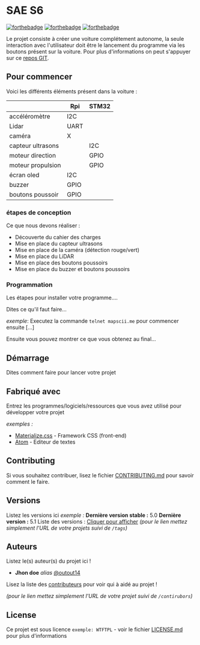 # SAE S6
[![forthebadge](https://forthebadge.com/images/badges/made-with-c-sharp.svg)](https://forthebadge.com)
[![forthebadge](https://forthebadge.com/images/badges/made-with-python.svg)](https://forthebadge.com)
[![forthebadge](https://forthebadge.com/images/badges/made-with-c.svg)](https://forthebadge.com)

Le projet consiste à créer une voiture complétement autonome, la seule interaction avec l'utilisateur doit être le lancement du programme via les boutons présent sur la voiture.
Pour plus d'informations on peut s'appuyer sur ce [repos GIT](https://github.com/ajuton-ens/CourseVoituresAutonomesSaclay).

## Pour commencer

Voici les différents éléments présent dans la voiture :

|                   | Rpi  | STM32 |
|-------------------|------|-------|
| accéléromètre     | I2C  |       |
| Lidar             | UART |       |
| caméra            | X    |       |
| capteur ultrasons |      | I2C   |
| moteur direction  |      | GPIO  |
| moteur propulsion |      | GPIO  |
| écran oled        | I2C  |       |
| buzzer            | GPIO |       |
| boutons poussoir  | GPIO |       |


### étapes de conception

Ce que nous devons réaliser :

- Découverte du cahier des charges
- Mise en place du capteur ultrasons
- Mise en place de la caméra (détection rouge/vert)
- Mise en place du LiDAR
- Mise en place des boutons poussoirs
- Mise en place du buzzer et boutons poussoirs

### Programmation

Les étapes pour installer votre programme....

Dites ce qu'il faut faire...

_exemple_: Executez la commande ``telnet mapscii.me`` pour commencer ensuite [...]


Ensuite vous pouvez montrer ce que vous obtenez au final...

## Démarrage

Dites comment faire pour lancer votre projet

## Fabriqué avec

Entrez les programmes/logiciels/ressources que vous avez utilisé pour développer votre projet

_exemples :_
* [Materialize.css](http://materializecss.com) - Framework CSS (front-end)
* [Atom](https://atom.io/) - Editeur de textes

## Contributing

Si vous souhaitez contribuer, lisez le fichier [CONTRIBUTING.md](https://example.org) pour savoir comment le faire.

## Versions
Listez les versions ici 
_exemple :_
**Dernière version stable :** 5.0
**Dernière version :** 5.1
Liste des versions : [Cliquer pour afficher](https://github.com/your/project-name/tags)
_(pour le lien mettez simplement l'URL de votre projets suivi de ``/tags``)_

## Auteurs
Listez le(s) auteur(s) du projet ici !
* **Jhon doe** _alias_ [@outout14](https://github.com/outout14)

Lisez la liste des [contributeurs](https://github.com/your/project/contributors) pour voir qui à aidé au projet !

_(pour le lien mettez simplement l'URL de votre projet suivi de ``/contirubors``)_

## License

Ce projet est sous licence ``exemple: WTFTPL`` - voir le fichier [LICENSE.md](LICENSE.md) pour plus d'informations

